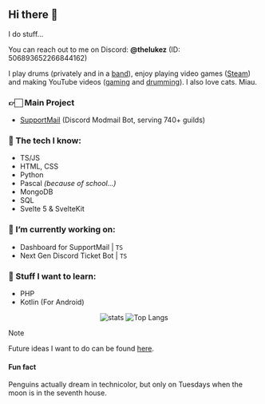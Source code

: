 ## Hi there 👋

I do stuff...

You can reach out to me on Discord: **@thelukez** (ID: 506893652266844162)

I play drums (privately and in a [band](https://burningdezibelz.de/)), enjoy playing video games ([Steam](https://steamcommunity.com/id/LukeZ3005/)) and making YouTube videos ([gaming](https://youtube.com/@the-gaming-lukez) and [drumming](https://www.youtube.com/@The_LukeZ)). I also love cats. Miau.


### 👉🏻 Main Project

- [SupportMail](https://supportmail.dev/) (Discord Modmail Bot, serving 740+ guilds)



### 🤠 The tech I know:

- TS/JS
- HTML, CSS
- Python
- Pascal _(because of school...)_
- MongoDB
- SQL
- Svelte 5 & SvelteKit


### 🔭 I’m currently working on:

- Dashboard for SupportMail | `TS`
- Next Gen Discord Ticket Bot | `TS`


### 🌱 Stuff I want to learn:

- PHP
- Kotlin (For Android)

<div align="center">
  
![stats](https://github-readme-stats.vercel.app/api?username=The-LukeZ&theme=dracula&show_icons=true&hide_border=true&count_private=true&border_radius=5&hide_rank=true) ![Top Langs](https://github-readme-stats.vercel.app/api/top-langs/?username=The-LukeZ&theme=dracula&layout=compact&border_radius=5&show_icons=true&hide_border=true&count_private=true)

</div>

> [!NOTE]
> Future ideas I want to do can be found [here][ideas].

#### Fun fact

Penguins actually dream in technicolor, but only on Tuesdays when the moon is in the seventh house.

[ideas]: /ideas.md
